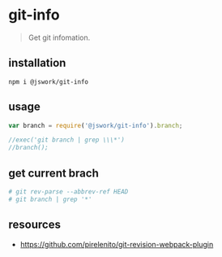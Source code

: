# git-info
> Get git infomation.

## installation
```shell
npm i @jswork/git-info
```

## usage
```js
var branch = require('@jswork/git-info').branch;

//exec('git branch | grep \\\*')
//branch();
```

## get current brach
```bash
# git rev-parse --abbrev-ref HEAD
# git branch | grep '*'
```

## resources
+ https://github.com/pirelenito/git-revision-webpack-plugin
